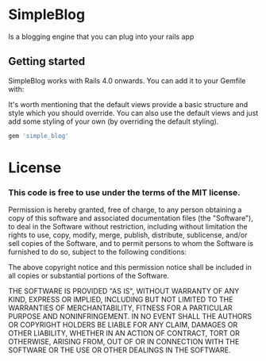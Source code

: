 # SimpleBlog

Is a blogging engine that you can plug into your rails app

## Getting started

SimpleBlog works with Rails 4.0 onwards. You can add it to your Gemfile with:

It's worth mentioning that the default views provide a basic structure and style which you should override. You can also use the default views and just add some styling of your own (by overriding the default styling).

```ruby
gem 'simple_blog'
```

# License

### This code is free to use under the terms of the MIT license.

Permission is hereby granted, free of charge, to any person obtaining
a copy of this software and associated documentation files (the
"Software"), to deal in the Software without restriction, including
without limitation the rights to use, copy, modify, merge, publish,
distribute, sublicense, and/or sell copies of the Software, and to
permit persons to whom the Software is furnished to do so, subject to
the following conditions:

The above copyright notice and this permission notice shall be included
in all copies or substantial portions of the Software.

THE SOFTWARE IS PROVIDED "AS IS", WITHOUT WARRANTY OF ANY KIND,
EXPRESS OR IMPLIED, INCLUDING BUT NOT LIMITED TO THE WARRANTIES OF
MERCHANTABILITY, FITNESS FOR A PARTICULAR PURPOSE AND NONINFRINGEMENT.
IN NO EVENT SHALL THE AUTHORS OR COPYRIGHT HOLDERS BE LIABLE FOR ANY
CLAIM, DAMAGES OR OTHER LIABILITY, WHETHER IN AN ACTION OF CONTRACT,
TORT OR OTHERWISE, ARISING FROM, OUT OF OR IN CONNECTION WITH THE
SOFTWARE OR THE USE OR OTHER DEALINGS IN THE SOFTWARE.
